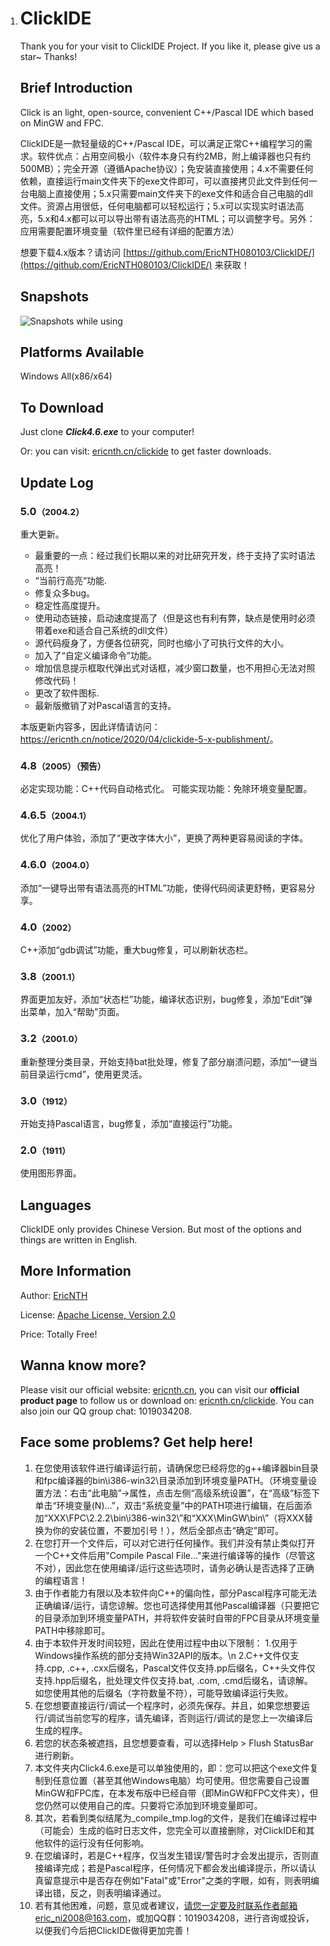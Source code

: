 1. # ClickIDE

   Thank you for your visit to ClickIDE Project. If you like it, please give us a star~ Thanks!

   ## Brief Introduction

   Click is an light, open-source, convenient C++/Pascal IDE which based on MinGW and FPC.

   ClickIDE是一款轻量级的C++/Pascal IDE，可以满足正常C++编程学习的需求。软件优点：占用空间极小（软件本身只有约2MB，附上编译器也只有约500MB）；完全开源（遵循Apache协议）；免安装直接使用；4.x不需要任何依赖，直接运行main文件夹下的exe文件即可，可以直接拷贝此文件到任何一台电脑上直接使用；5.x只需要main文件夹下的exe文件和适合自己电脑的dll文件。资源占用很低，任何电脑都可以轻松运行；5.x可以实现实时语法高亮，5.x和4.x都可以可以导出带有语法高亮的HTML；可以调整字号。另外：应用需要配置环境变量（软件里已经有详细的配置方法）

   想要下载4.x版本？请访问 [https://github.com/EricNTH080103/ClickIDE/](https://github.com/EricNTH080103/ClickIDE/) 来获取！

   ## Snapshots

   ![Snapshots while using](https://ericnth.cn/wp-content/uploads/2020/04/clickide%E4%BD%BF%E7%94%A8%E6%88%AA%E5%9B%BE1-1536x753.png)

   ## Platforms Available

   Windows All(x86/x64)

   ## To Download

   Just clone ***Click4.6.exe*** to your computer!

   Or: you can visit: [ericnth.cn/clickide](https://ericnth.cn/clickide) to get faster downloads.

   ## Update Log

   <h3>5.0<small>（2004.2）</small></h3>
   <p>重大更新。</p>
   <p>
   <ul>
   <li>最重要的一点：经过我们长期以来的对比研究开发，终于支持了实时语法高亮！</li>
   <li>“当前行高亮“功能.</li>
   <li>修复众多bug。</li>
   <li>稳定性高度提升。</li>
   <li>使用动态链接，启动速度提高了（但是这也有利有弊，缺点是使用时必须带着exe和适合自己系统的dll文件）</li>
   <li>源代码瘦身了，方便各位研究，同时也缩小了可执行文件的大小。</li>
   <li>加入了“自定义编译命令”功能。</li>
   <li>增加信息提示框取代弹出式对话框，减少窗口数量，也不用担心无法对照修改代码！</li>
   <li>更改了软件图标.</li>
   <li>最新版撤销了对Pascal语言的支持。</li>
   </ul>
   </p>
   <p>本版更新内容多，因此详情请访问：<a href="https://ericnth.cn/notice/2020/04/clickide-5-x-publishment/" target="_blank">https://ericnth.cn/notice/2020/04/clickide-5-x-publishment/</a>。</p>
   </p>
   </h3>
   <h3>4.8<small>（2005）（预告）</small></h3>
   <p>必定实现功能：C++代码自动格式化。 可能实现功能：免除环境变量配置。</p>
   <h3>4.6.5<small>（2004.1）</small></h3>
   <p>优化了用户体验，添加了“更改字体大小”，更换了两种更容易阅读的字体。</p>
   <h3>4.6.0<small>（2004.0）</small></h3>
   <p>添加“一键导出带有语法高亮的HTML”功能，使得代码阅读更舒畅，更容易分享。</p>
   <h3>4.0<small>（2002）</small></h3>
   <p>C++添加“gdb调试”功能，重大bug修复，可以刷新状态栏。</p>
   <h3>3.8<small>（2001.1）</small></h3>
   <p>界面更加友好，添加“状态栏”功能，编译状态识别，bug修复，添加“Edit”弹出菜单，加入“帮助”页面。</p>
   <h3>3.2<small>（2001.0）</small></h3>
   <p>重新整理分类目录，开始支持bat批处理，修复了部分崩溃问题，添加“一键当前目录运行cmd”，使用更灵活。</p>
   <h3>3.0<small>（1912）</small></h3>
   <p>开始支持Pascal语言，bug修复，添加“直接运行”功能。</p>
   <h3>2.0<small>（1911）</small></h3>
   <p>使用图形界面。</p>

   ## Languages

   ClickIDE only provides Chinese Version. But most of the options and things are written in English.

   ## More Information

   Author: [EricNTH](https://ericnth.cn/)

   License: [Apache License, Version 2.0](http://apache.org/licenses/LICENSE-2.0)

   Price: Totally Free!

   ## Wanna know more?

   Please visit our official website: [ericnth.cn](https://ericnth.cn/), you can visit our **official product page** to follow us or download  on: [ericnth.cn/clickide](https://ericnth.cn/clickide). You can also join our QQ group chat: 1019034208.

   ## Face some problems? Get help here!

   1. 在您使用该软件进行编译运行前，请确保您已经将您的g++编译器bin目录和fpc编译器的bin\\i386-win32\\目录添加到环境变量PATH。（环境变量设置方法：右击“此电脑”->属性，点击左侧“高级系统设置”，在“高级”标签下单击“环境变量(N)...”，双击“系统变量”中的PATH项进行编辑，在后面添加“XXX\\FPC\\2.2.2\\bin\\i386-win32\\”和“XXX\\MinGW\\bin\\”（将XXX替换为你的安装位置，不要加引号！），然后全部点击“确定”即可。
   2. 在您打开一个文件后，可以对它进行任何操作。我们并没有禁止类似打开一个C++文件后用\"Compile Pascal File...\"来进行编译等的操作（尽管这不对），因此您在使用编译/运行这些选项时，请务必确认是否选择了正确的编程语言！
   3. 由于作者能力有限以及本软件向C++的偏向性，部分Pascal程序可能无法正确编译/运行，请您谅解。您也可选择使用其他Pascal编译器（只要把它的目录添加到环境变量PATH，并将软件安装时自带的FPC目录从环境变量PATH中移除即可。
   4. 由于本软件开发时间较短，因此在使用过程中由以下限制： 1.仅用于Windows操作系统的部分支持Win32API的版本。\n  2.C++文件仅支持.cpp, .c++, .cxx后缀名，Pascal文件仅支持.pp后缀名，C++头文件仅支持.hpp后缀名，批处理文件仅支持.bat, .com, .cmd后缀名，请谅解。如您使用其他的后缀名（字符数量不符），可能导致编译运行失败。
   5. 在您想要直接运行/调试一个程序时，必须先保存。并且，如果您想要运行/调试当前您写的程序，请先编译，否则运行/调试的是您上一次编译后生成的程序。
   6. 若您的状态条被遮挡，且您想要查看，可以选择Help > Flush StatusBar进行刷新。
   7. 本文件夹内Click4.6.exe是可以单独使用的，即：您可以把这个exe文件复制到任意位置（甚至其他Windows电脑）均可使用。但您需要自己设置MinGW和FPC库，在本发布版中已经自带（即MinGW和FPC文件夹），但您仍然可以使用自己的库。只要将它添加到环境变量即可。
   8. 其次，若看到类似结尾为_compile_tmp.log的文件，是我们在编译过程中（可能会）生成的临时日志文件，您完全可以直接删除，对ClickIDE和其他软件的运行没有任何影响。
   9. 在您编译时，若是C++程序，仅当发生错误/警告时才会发出提示，否则直接编译完成；若是Pascal程序，任何情况下都会发出编译提示，所以请认真留意提示中是否存在例如\"Fatal\"或\"Error\"之类的字眼，如有，则表明编译出错，反之，则表明编译通过。
   10. 若有其他困难，问题，意见或者建议，请您一定要及时联系作者邮箱eric_ni2008@163.com，或加QQ群：1019034208，进行咨询或投诉，以便我们今后把ClickIDE做得更加完善！